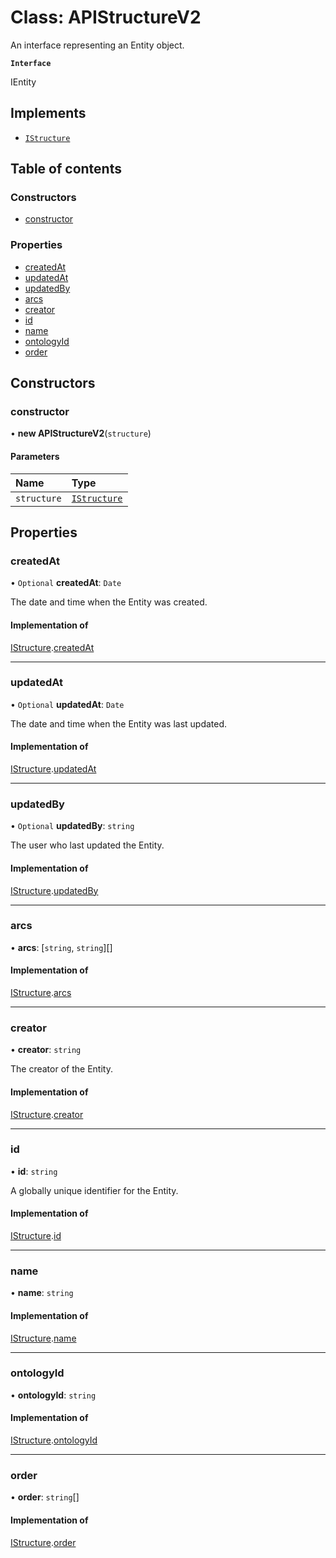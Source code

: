 # Class: APIStructureV2

An interface representing an Entity object.

**`Interface`**

IEntity

## Implements

- [`IStructure`](../interfaces/IStructure.md)

## Table of contents

### Constructors

- [constructor](APIStructureV2.md#constructor)

### Properties

- [createdAt](APIStructureV2.md#createdat)
- [updatedAt](APIStructureV2.md#updatedat)
- [updatedBy](APIStructureV2.md#updatedby)
- [arcs](APIStructureV2.md#arcs)
- [creator](APIStructureV2.md#creator)
- [id](APIStructureV2.md#id)
- [name](APIStructureV2.md#name)
- [ontologyId](APIStructureV2.md#ontologyid)
- [order](APIStructureV2.md#order)

## Constructors

### constructor

• **new APIStructureV2**(`structure`)

#### Parameters

| Name | Type |
| :------ | :------ |
| `structure` | [`IStructure`](../interfaces/IStructure.md) |

## Properties

### createdAt

• `Optional` **createdAt**: `Date`

The date and time when the Entity was created.

#### Implementation of

[IStructure](../interfaces/IStructure.md).[createdAt](../interfaces/IStructure.md#createdat)

___

### updatedAt

• `Optional` **updatedAt**: `Date`

The date and time when the Entity was last updated.

#### Implementation of

[IStructure](../interfaces/IStructure.md).[updatedAt](../interfaces/IStructure.md#updatedat)

___

### updatedBy

• `Optional` **updatedBy**: `string`

The user who last updated the Entity.

#### Implementation of

[IStructure](../interfaces/IStructure.md).[updatedBy](../interfaces/IStructure.md#updatedby)

___

### arcs

• **arcs**: [`string`, `string`][]

#### Implementation of

[IStructure](../interfaces/IStructure.md).[arcs](../interfaces/IStructure.md#arcs)

___

### creator

• **creator**: `string`

The creator of the Entity.

#### Implementation of

[IStructure](../interfaces/IStructure.md).[creator](../interfaces/IStructure.md#creator)

___

### id

• **id**: `string`

A globally unique identifier for the Entity.

#### Implementation of

[IStructure](../interfaces/IStructure.md).[id](../interfaces/IStructure.md#id)

___

### name

• **name**: `string`

#### Implementation of

[IStructure](../interfaces/IStructure.md).[name](../interfaces/IStructure.md#name)

___

### ontologyId

• **ontologyId**: `string`

#### Implementation of

[IStructure](../interfaces/IStructure.md).[ontologyId](../interfaces/IStructure.md#ontologyid)

___

### order

• **order**: `string`[]

#### Implementation of

[IStructure](../interfaces/IStructure.md).[order](../interfaces/IStructure.md#order)
